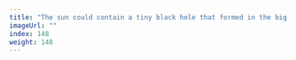 ```yaml
---
title: "The sun could contain a tiny black hole that formed in the big bang"
imageUrl: ""
index: 148
weight: 148
---
```

